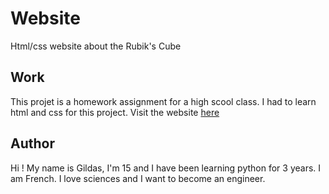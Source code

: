 # Website
Html/css website about the Rubik's Cube

## Work
This projet is a homework assignment for a high scool class. I had to learn html and css for this project. Visit the website [here](https://website--gildasev.repl.co)

## Author
Hi ! My name is Gildas, I'm 15 and I have been learning python for 3 years. I am French. I love sciences and I want to become an engineer.

